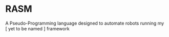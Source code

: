 # RASM
A Pseudo-Programming language designed to automate robots running my [ yet to be named ] framework
